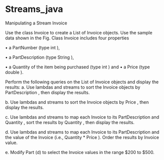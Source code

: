# Streams_java
Manipulating a Stream Invoice

Use the class Invoice to create a List of Invoice objects. Use the sample data shown in the Fig.
Class Invoice includes four properties

• a PartNumber (type int ),

• a PartDescription (type String ),

• a Quantity of the item being purchased (type int ) and
• a Price (type double ).

Perform the following queries on the List of Invoice objects and display the results:
a. Use lambdas and streams to sort the Invoice objects by PartDescription , then display the results.

b. Use lambdas and streams to sort the Invoice objects by Price , then display the results.

c. Use lambdas and streams to map each Invoice to its PartDescription and Quantity , sort the
results by Quantity , then display the results.

d. Use lambdas and streams to map each Invoice to its PartDescription and the value of the
Invoice (i.e., Quantity * Price ). Order the results by Invoice value.

e. Modify Part (d) to select the Invoice values in the range $200 to $500.
